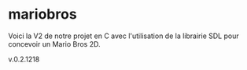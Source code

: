 # mariobros
Voici la V2 de notre projet en C avec l'utilisation de la librairie SDL pour concevoir un Mario Bros 2D.

v.0.2.1218
